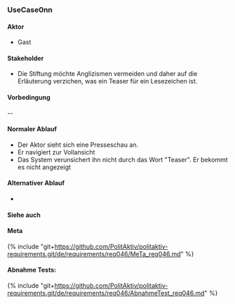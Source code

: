 
### UseCase0nn 

#### Aktor
 * Gast


#### Stakeholder
 * Die Stiftung möchte Anglizismen vermeiden und daher auf die Erläuterung verzichen, was ein Teaser für ein Lesezeichen ist.


#### Vorbedingung
--


#### Normaler Ablauf
 * Der Aktor sieht sich eine Presseschau an.
 * Er navigiert zur Vollansicht
 * Das System verunsichert ihn nicht durch das Wort "Teaser". Er bekommt es nicht angezeigt


#### Alternativer Ablauf
 * 


#### Siehe auch

#### Meta
{% include "git+https://github.com/PolitAktiv/politaktiv-requirements.git/de/requirements/req046/MeTa_req046.md" %} 


#### Abnahme Tests:
{% include "git+https://github.com/PolitAktiv/politaktiv-requirements.git/de/requirements/req046/AbnahmeTest_req046.md" %} 